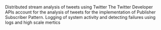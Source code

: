 Distributed stream analysis of tweets using Twitter
The Twitter Developer APIs account for the analysis of tweets for the implementation of Publisher Subscriber Pattern. 
Logging of system activity and detecting failures using logs and high scale mertics
